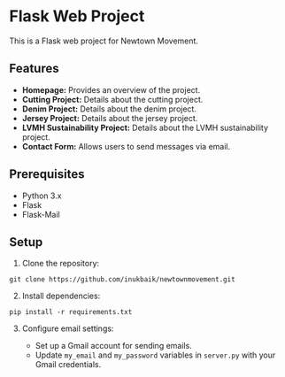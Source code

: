 # Flask Web Project

This is a Flask web project for Newtown Movement.

## Features

- **Homepage:** Provides an overview of the project.
- **Cutting Project:** Details about the cutting project.
- **Denim Project:** Details about the denim project.
- **Jersey Project:** Details about the jersey project.
- **LVMH Sustainability Project:** Details about the LVMH sustainability project.
- **Contact Form:** Allows users to send messages via email.

## Prerequisites

- Python 3.x
- Flask
- Flask-Mail

## Setup

1. Clone the repository:

```
git clone https://github.com/inukbaik/newtownmovement.git
```

2. Install dependencies:

```
pip install -r requirements.txt
```

3. Configure email settings:
   
   - Set up a Gmail account for sending emails.
   - Update `my_email` and `my_password` variables in `server.py` with your Gmail credentials.

   
